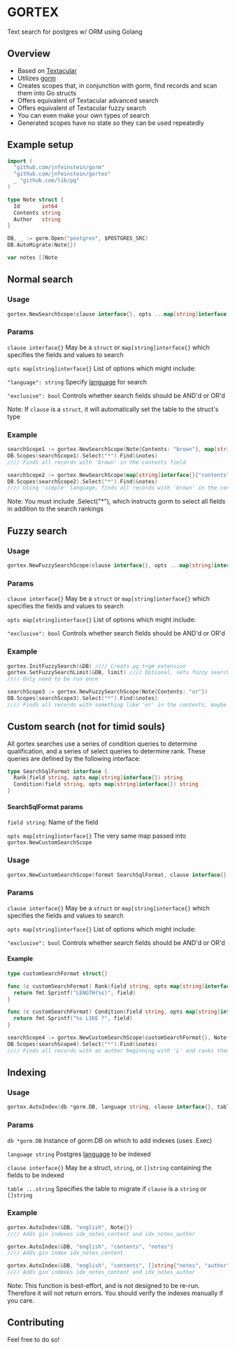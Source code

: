 # GORTEX

Text search for postgres w/ ORM using Golang

## Overview

* Based on [Textacular](https://github.com/textacular/textacular)
* Utilizes [gorm](https://github.com/jinzhu/gorm)
* Creates scopes that, in conjunction with gorm, find records and scan them into Go structs
* Offers equivalent of Textacular advanced search
* Offers equivalent of Textacular fuzzy search
* You can even make your own types of search
* Generated scopes have no state so they can be used repeatedly

## Example setup
```go
import (
  "github.com/jnfeinstein/gorm"
  "github.com/jnfeinstein/gortex"
  _ "github.com/lib/pq"
)

type Note struct {
  Id       int64
  Contents string
  Author   string
}

DB, _ := gorm.Open("postgres", $POSTGRES_SRC)
DB.AutoMigrate(Note{})

var notes []Note
```

## Normal search

### Usage
```go
gortex.NewSearchScope(clause interface{}, opts ...map[string]interface{})
```

### Params
```clause interface{}``` May be a ```struct``` or ```map[string]interface{}``` which specifies the fields and values to search

```opts map[string]interface{}``` List of options which might include:

```"language": string``` Specify [language](http://blog.lostpropertyhq.com/postgres-full-text-search-is-good-enough/#languagesupport) for search

```"exclusive": bool``` Controls whether search fields should be AND'd or OR'd

Note: If ```clause``` is a ```struct```, it will automatically set the table to the struct's type

### Example
```go
searchScope1 := gortex.NewSearchScope(Note{Contents: "brown"}, map[string]interface{}{"language": "english"})
DB.Scopes(searchScope1).Select("*").Find(&notes)
//// Finds all records with 'brown' in the contents field

searchScope2 := gortex.NewSearchScope(map[string]interface{}{"contents": "brown", "author": "dog"}, map[string]interface{}{"exclusive": false})
DB.Scopes(searchScope2).Select("*").Find(&notes)
//// Using 'simple' language, finds all records with 'brown' in the contents field OR 'dog' in the author field
```
Note: You must include .Select("*"), which instructs gorm to select all fields in addition to the search rankings

## Fuzzy search
### Usage
```go
gortex.NewFuzzySearchScope(clause interface{}, opts ...map[string]interface{})
```

### Params
```clause interface{}``` May be a ```struct``` or ```map[string]interface{}``` which specifies the fields and values to search

```opts map[string]interface{}``` List of options which might include:

```"exclusive": bool``` Controls whether search fields should be AND'd or OR'd

### Example
```go
gortex.InitFuzzySearch(&DB) //// Creats pg_trgm extension
gortex.SetFuzzySearchLimit(&DB, limit) //// Optional, sets fuzzy search limit (default is 0.1)
//// Only need to be run once

searchScope3 := gortex.NewFuzzySearchScope(Note{Contents: "or"})
DB.Scopes(searchScope3).Select("*").Find(&notes)
//// Finds all records with something like 'or' in the contents, maybe 'organic' or 'boring'
```

## Custom search (not for timid souls)
All gortex searches use a series of condition queries to determine qualification, and a series of select queries to determine rank.
These queries are defined by the following interface:
```go
type SearchSqlFormat interface {
  Rank(field string, opts map[string]interface{}) string
  Condition(field string, opts map[string]interface{}) string
}
```

#### SearchSqlFormat params
```field string```: Name of the field

```opts map[string]interface{}``` The very same map passed into ```gortex.NewCustomSearchScope```

### Usage
```go
gortex.NewCustomSearchScope(format SearchSqlFormat, clause interface{}, opts ...map[string]interface{})
```

### Params
```clause interface{}``` May be a ```struct``` or ```map[string]interface{}``` which specifies the fields and values to search

```opts map[string]interface{}``` List of options which might include:

```"exclusive": bool``` Controls whether search fields should be AND'd or OR'd

#### Example
```go
type customSearchFormat struct{}

func (c customSearchFormat) Rank(field string, opts map[string]interface{}) string {
  return fmt.Sprintf("LENGTH(%s)", field)
}

func (c customSearchFormat) Condition(field string, opts map[string]interface{}) string {
  return fmt.Sprintf("%s LIKE ?", field)
}

searchScope4 := gortex.NewCustomSearchScope(customSearchFormat{}, Note{Author: "L%"})
DB.Scopes(searchScope4).Select("*").Find(&notes)
//// Finds all records with an author beginning with 'L' and ranks them by length of author
```
## Indexing

### Usage
```go
gortex.AutoIndex(db *gorm.DB, language string, clause interface{}, table ...string)
```

### Params
```db *gorm.DB``` Instance of gorm.DB on which to add indexes (uses .Exec)

```language string``` Postgres [language](http://blog.lostpropertyhq.com/postgres-full-text-search-is-good-enough/#languagesupport) to be indexed

```clause interface{}``` May be a struct, ```string```, or ```[]string``` containing the fields to be indexed

```table ...string``` Specifies the table to migrate if ```clause``` is a ```string``` or ```[]string```

### Example
```go
gortex.AutoIndex(&DB, "english", Note{})
//// Adds gin indexes idx_notes_content and idx_notes_author

gortex.AutoIndex(&DB, "english", "contents", "notes")
//// Adds gin index idx_notes_content

gortex.AutoIndex(&DB, "english", "contents", []string{"notes", "author"})
//// Adds gin indexes idx_notes_content and idx_notes_author
```
Note: This function is best-effort, and is not designed to be re-run.  Therefore it will not return errors.  You should verify the indexes manually if you care.

## Contributing
Feel free to do so!